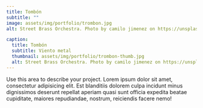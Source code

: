 ```yaml
---
title: Tombón
subtitle: ""
image: assets/img/portfolio/trombon.jpg
alt: Street Brass Orchestra. Photo by camilo jimenez on https://unsplash.com/photos/1bY8jXZBRk0

caption:
  title: Tombón
  subtitle: Viento metal
  thumbnail: assets/img/portfolio/trombon-thumb.jpg
  alt: Street Brass Orchestra. Photo by camilo jimenez on https://unsplash.com/photos/1bY8jXZBRk0
---
```

Use this area to describe your project. Lorem ipsum dolor sit amet, consectetur adipisicing elit. Est blanditiis dolorem culpa incidunt minus dignissimos deserunt repellat aperiam quasi sunt officia expedita beatae cupiditate, maiores repudiandae, nostrum, reiciendis facere nemo!

<!-- {:.list-inline}
- Date: October 2019
- Client: Window
- Category: Photography -->
